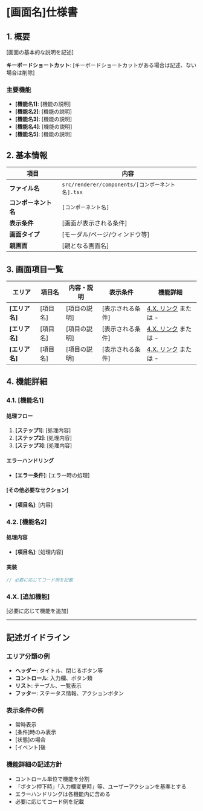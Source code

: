 # [画面名]仕様書

## 1. 概要

[画面の基本的な説明を記述]

**キーボードショートカット**: [キーボードショートカットがある場合は記述、ない場合は削除]

### 主要機能
- **[機能名1]**: [機能の説明]
- **[機能名2]**: [機能の説明]
- **[機能名3]**: [機能の説明]
- **[機能名4]**: [機能の説明]
- **[機能名5]**: [機能の説明]

## 2. 基本情報

| 項目 | 内容 |
|------|------|
| **ファイル名** | `src/renderer/components/[コンポーネント名].tsx` |
| **コンポーネント名** | `[コンポーネント名]` |
| **表示条件** | [画面が表示される条件] |
| **画面タイプ** | [モーダル/ページ/ウィンドウ等] |
| **親画面** | [親となる画面名] |

## 3. 画面項目一覧

| エリア | 項目名 | 内容・説明 | 表示条件 | 機能詳細 |
|--------|--------|------------|----------|----------|
| **[エリア名]** | [項目名] | [項目の説明] | [表示される条件] | [4.X. リンク](#4X-リンク) または - |
| **[エリア名]** | [項目名] | [項目の説明] | [表示される条件] | [4.X. リンク](#4X-リンク) または - |
| **[エリア名]** | [項目名] | [項目の説明] | [表示される条件] | [4.X. リンク](#4X-リンク) または - |

## 4. 機能詳細

### 4.1. [機能名1]

#### 処理フロー
1. **[ステップ1]**: [処理内容]
2. **[ステップ2]**: [処理内容]
3. **[ステップ3]**: [処理内容]

#### エラーハンドリング
- **[エラー条件]**: [エラー時の処理]

#### [その他必要なセクション]
- **[項目名]**: [内容]

### 4.2. [機能名2]

#### 処理内容
- **[項目名]**: [処理内容]

#### 実装
```typescript
// 必要に応じてコード例を記載
```

### 4.X. [追加機能]

[必要に応じて機能を追加]

---

## 記述ガイドライン

### エリア分類の例
- **ヘッダー**: タイトル、閉じるボタン等
- **コントロール**: 入力欄、ボタン類
- **リスト**: テーブル、一覧表示
- **フッター**: ステータス情報、アクションボタン

### 表示条件の例
- 常時表示
- [条件]時のみ表示
- [状態]の場合
- [イベント]後

### 機能詳細の記述方針
- コントロール単位で機能を分割
- 「ボタン押下時」「入力欄変更時」等、ユーザーアクションを基準とする
- エラーハンドリングは各機能内に含める
- 必要に応じてコード例を記載